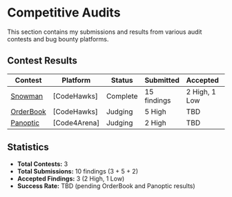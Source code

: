 # Competitive Audits

This section contains my submissions and results from various audit contests and bug bounty platforms.

## Contest Results

| Contest | Platform | Status | Submitted | Accepted | Report |
|---------|----------|--------|-----------|----------|---------|
| [Snowman](./snowman/) | [CodeHawks] | Complete | 15 findings | 2 High, 1 Low | [Report](./snowman-audit-codehawks/snowman_audit_report.pdf) |
| [OrderBook](./orderbook/) | [CodeHawks] | Judging | 5 High | TBD | [Submissions](./orderbook-audit-codehawks/findings.md) |
| [Panoptic](./panoptic-audit-code4arena) | [Code4Arena] | Judging | 2 High | TBD | [Submissions](./panoptic-audit-code4arena/findings.md) |

## Statistics

- **Total Contests:** 3
- **Total Submissions:** 10 findings (3 + 5 + 2)
- **Accepted Findings:** 3 (2 High, 1 Low)
- **Success Rate:** TBD (pending OrderBook and Panoptic results)
